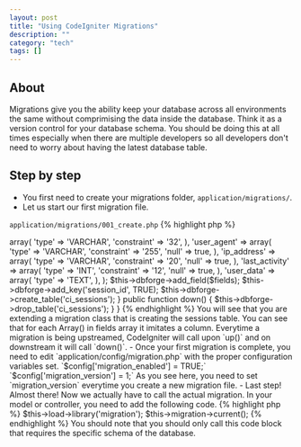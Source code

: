```yaml
---
layout: post
title: "Using CodeIgniter Migrations"
description: ""
category: "tech"
tags: []
---
```



## About

Migrations give you the ability keep your database across all environments the same without comprimising the data
inside the database. Think it as a version control for your database schema. You should be doing this at all times
especially when there are multiple developers so all developers don't need to worry about having the latest database
table.

## Step by step

- You first need to create your migrations folder, `application/migrations/`.
- Let us start our first migration file.

`application/migrations/001_create.php`
{% highlight php %}
<?php
class Migration_Create extends CI_Migration {

	public function up()
   {
		$fields = array(
			'session_id' => array(
				'type' => 'VARCHAR',
				'constraint' => '32',
			),
			'user_agent' => array(
				'type' => 'VARCHAR',
				'constraint' => '255',
				'null' => true,
			),
			'ip_address' => array(
				'type' => 'VARCHAR',
				'constraint' => '20',
				'null' => true,
			),
			'last_activity' => array(
				'type' => 'INT',
				'constraint' => '12',
				'null' => true,
			),
			'user_data' => array(
				'type' => 'TEXT',
			),
		);

		$this->dbforge->add_field($fields);
		$this->dbforge->add_key('session_id', TRUE);
		$this->dbforge->create_table('ci_sessions');
   }


   public function down()
   {
      $this->dbforge->drop_table('ci_sessions');
   }

}
{% endhighlight %}

You will see that you are extending a migration class that is creating the sessions table. You can see that for each Array() in fields array it imitates a column. Everytime a migration is being upstreamed, CodeIgniter will call upon `up()` and on downstream it will call `down()`.

- Once your first migration is complete, you need to edit `application/config/migration.php` with the proper configuration variables set.

`$config['migration_enabled'] = TRUE;`

`$config['migration_version'] = 1;`

As you see here, you need to set `migration_version` everytime you create a new migration file.

- Last step! Almost there! Now we actually have to call the actual migration. In your model or controller, you need to add the following code.

{% highlight php %}
$this->load->library('migration');
$this->migration->current();
{% endhighlight %}

You should note that you should only call this code block that requires the specific schema of the database.
